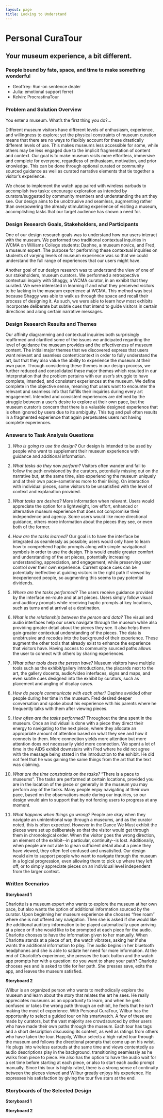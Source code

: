 ```yaml
---
layout: page
title: Looking to Understand
---
```


# Personal CuraTour
## Your museum experience, a bit different.

### People bound by fate, space, and time to make something wonderful

- Geoffrey: Run-on sentence dealer
- Julia: emotional support ferret 
- Kelvin: ProcrastinaTour

### Problem and Solution Overview

You enter a museum. What’s the first thing you do?...

Different museum visitors have different levels of enthusiasm, experience, and willingness to explore; yet the physical constraints of museum curation means that there are no ways to flexibly account for these drastically different levels of use. This makes museums less accessible for some, while others may be less engaged due to the implicit fragmentation of content and context. Our goal is to make museum visits more effortless, immersive and complete for everyone, regardless of enthusiasm, motivation, and prior knowledge. This can be done through optional curated or community sourced guidance as well as curated narrative elements that tie together a visitor’s experience.

We chose to implement the watch app paired with wireless earbuds to accomplish two tasks: encourage exploration as intended by curators/suggested by community members and understanding the art they see. Our design aims to be unobtrusive and seamless, augmenting rather than overpowering the already stimulating experience of visiting a museum, accomplishing tasks that our target audience has shown a need for.

### Design Research Goals, Stakeholders, and Participants

One of our design research goals was to understand how our users interact with the museum. We performed two traditional contextual inquiries in WCMA on Williams College students: Daphne, a museum novice, and Fred, a museum expert. The purpose for performing these contextual inquiries on students of varying levels of museum experience was so that we could understand the full range of experiences that our users might have. 

Another goal of our design research was to understand the view of one of our stakeholders, museum curators. We performed a retrospective contextual inquiry with Shaggy, a WCMA curator, in an exhibit that they curated. We were interested in learning if and what they perceived visitors to be lacking in the museum experience at WCMA. This method was best because Shaggy was able to walk us through the space and recall their process of designing it. As such, we were able to learn how most exhibits incorporate deliberate but subtle cues that intend to guide visitors in certain directions and along certain narrative messages. 

### Design Research Results and Themes

Our affinity diagramming and contextual inquiries both surprisingly reaffirmed and clarified some of the issues we anticipated regarding the level of guidance the museum provides and the effectiveness of museum content. The initial major themes that we discovered express that users want relevant and seamless content/context in order to fully understand the art, but that they also value the ability to experience the museum at their own pace. Through considering these themes in our design process, we further reduced and consolidated these major themes which resulted in our interpretation that the problem pertains with our user’s struggle to have complete, intended, and consistent experiences at the museum. We define complete in the objective sense, meaning that users want to encounter the relevant and seamless info that fulfills their inquiries during every art engagement. Intended and consistent experiences are defined by the struggle between a user’s desire to explore at their own pace, but the museum curator’s concern that there is a valuable designed experience that is often ignored by users due to its ambiguity. This tug and pull often results in a fragmented experience that again perpetuates users not having complete experiences. 

### Answers to Task Analysis Questions

1. *Who is going to use the design?* Our design is intended to be used by people who want to supplement their museum experience with guidance and additional information.

2. *What tasks do they now perform?* Visitors often wander and fail to follow the path envisioned by the curators, potentially missing out on the narrative but, at the same time, also experiencing the museum uniquely and at their own pace–sometimes more to their liking. On interaction with individual pieces, some visitors to be unsatisfied with the level of context and explanation provided.

3. *What tasks are desired?* More information when relevant. Users would appreciate the option for a lightweight, low effort, enhanced or alternative museum experience that does not compromise their independence and agency.  Some users would like more directional guidance, others more information about the pieces they see, or even both of the former.

4. *How are the tasks learned?* Our goal is to have the interface be integrated as seamlessly as possible; users would only have to learn how to comprehend haptic prompts along with simple navigational symbols in order to use the design. This would enable greater comfort and understanding of the art pieces, potentially increasing understanding, appreciation, and engagement, while preserving user control over their own experience. Current space cues can be potentially ineffective at guiding visitors in the right path if viewed by inexperienced people, so augmenting this seems to pay potential dividends.

5. *Where are the tasks performed?* The users receive guidance provided by the interface en-route and at art pieces. Users simply follow visual and auditory prompts while receiving haptic prompts at key locations, such as turns and at arrival at a destination.    

6. *What is the relationship between the person and data?* The visual and audio interfaces help our users navigate through the museum while also providing greater detail about the pieces they see. It also helps them gain greater contextual understanding of the pieces. The data is unobtrusive and recedes into the background of their experience. These augment the other tools that already exist to enhance the experience that visitors have. Having access to community sourced paths allows the user to connect with others by sharing experiences.

7. *What other tools does the person have?* Museum visitors have multiple tools such as the exhibit/gallery introductions, the placards next to the art, the gallery docents, audio/video interfaces, signs and maps, and even subtle cues designed into the exhibit by curators, such as placement and angling of display cases.

8. *How do people communicate with each other?* Daphne avoided other people during her time in the museum. Fred desired deeper conversation and spoke about his experience with his parents where he frequently talks with them after viewing pieces. 

9. *How often are the tasks performed?* Throughout the time spent in the museum. Once an individual is done with a piece they direct their energy to navigating to the next piece, where they allocate an appropriate amount of attention based on what they see and how it connects to them. More connection yields more attention but more attention does not necessarily yield more connection. We spent a lot of time in the AIDS exhibit downstairs with Fred where he did not agree with the message being stated in the introduction to the exhibit. He did not feel that he was gaining the same things from the art that the text was claiming.

10. *What are the time constraints on the tasks?* “There is a pace to museums”. The tasks are performed at certain locations, provided you are in the location of the piece or generally in the museum you may perform any of the tasks. Many people enjoy navigating at their own pace, based on the observations made during our inquiries, so our design would aim to support that by not forcing users to progress at any moment.

11. *What happens when things go wrong?* People are okay when they navigate an unintentional way through a museums, and as the curator noted, this is often expected. However in the Dance We Must exhibit the pieces were set up deliberately so that the visitor would get through them in chronological order.  When the visitor goes the wrong direction, an element of the exhibit--in particular, continuity--is lost.  Additionally, when people are not able to glean sufficient detail about a piece they have viewed, they often feel confused and unsatisfied.  Our design would aim to support people who want to navigate through the museum in a logical progression, even allowing them to pick up where they left off, or to simply appreciate pieces on an individual level independent from the larger context.   

### Written Scenarios

**Storyboard 1**

Charlotte is a museum expert who wants to explore the museum at her own pace, but also wants the option of additional information sourced by the curator. Upon beginning her museum experience she chooses “free roam” where she is not offered any navigation. Then she is asked if she would like the additional auditory information to be played automatically upon arriving at a piece or if she would like to be prompted at each piece for the audio. Charlotte chooses to have the information given to her manually. When Charlotte stands at a piece of art, the watch vibrates, asking her if she wants the additional information to play. The audio begins in her bluetooth headphones and she is able to satiate her need for more information. At the end of Charlotte’s experience, she presses the back button and the watch app prompts her with a question: do you want to share your path? Charlotte chooses yes and is asked to title for her path. She presses save, exits the app, and leaves the museum satisfied. 

**Storyboard 2**

Wilbur is an organized person who wants to methodically explore the museum and learn about the story that relates the art he sees.  He really appreciates museums as an opportunity to learn, and when he gets confused or takes the wrong path through an exhibit, he feels that he isn’t making the most of experience.  With Personal CuraTour, Wilbur has the opportunity to select a guided tour on his smartwatch.  A few of these are made by curators, but the vast majority are crowdsourced by other users who have made their own paths through the museum.  Each tour has tags and a short description discussing its content, as well as ratings from others who have taken the tour.  Happily, Wilbur selects a high-rated tour through the museum and follows the directional prompts that come up on his wrist.  He plugs into wireless earbuds at the same time and views contentedly as audio descriptions play in the background, transitioning seamlessly as he walks from piece to piece.  He also has the option to have the audio wait for a set time before starting at each piece, or also to start each audio prompt manually.  Since this tour is highly rated, there is a strong sense of continuity between the pieces viewed and Wilbur greatly enjoys his experience.  He expresses his satisfaction by giving the tour five stars at the end. 

### Storyboards of the Selected Design

**Storyboard 1**

**Storyboard 2**
